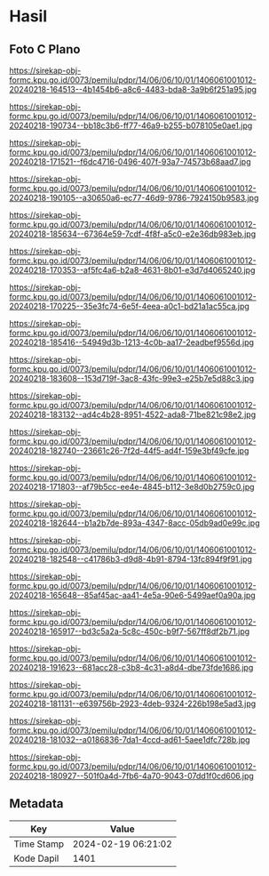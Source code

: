 # Hasil

## Foto C Plano

https://sirekap-obj-formc.kpu.go.id/0073/pemilu/pdpr/14/06/06/10/01/1406061001012-20240218-164513--4b1454b6-a8c6-4483-bda8-3a9b6f251a95.jpg

https://sirekap-obj-formc.kpu.go.id/0073/pemilu/pdpr/14/06/06/10/01/1406061001012-20240218-190734--bb18c3b6-ff77-46a9-b255-b078105e0ae1.jpg

https://sirekap-obj-formc.kpu.go.id/0073/pemilu/pdpr/14/06/06/10/01/1406061001012-20240218-171521--f6dc4716-0496-407f-93a7-74573b68aad7.jpg

https://sirekap-obj-formc.kpu.go.id/0073/pemilu/pdpr/14/06/06/10/01/1406061001012-20240218-190105--a30650a6-ec77-46d9-9786-7924150b9583.jpg

https://sirekap-obj-formc.kpu.go.id/0073/pemilu/pdpr/14/06/06/10/01/1406061001012-20240218-185634--67364e59-7cdf-4f8f-a5c0-e2e36db983eb.jpg

https://sirekap-obj-formc.kpu.go.id/0073/pemilu/pdpr/14/06/06/10/01/1406061001012-20240218-170353--af5fc4a6-b2a8-4631-8b01-e3d7d4065240.jpg

https://sirekap-obj-formc.kpu.go.id/0073/pemilu/pdpr/14/06/06/10/01/1406061001012-20240218-170225--35e3fc74-6e5f-4eea-a0c1-bd21a1ac55ca.jpg

https://sirekap-obj-formc.kpu.go.id/0073/pemilu/pdpr/14/06/06/10/01/1406061001012-20240218-185416--54949d3b-1213-4c0b-aa17-2eadbef9556d.jpg

https://sirekap-obj-formc.kpu.go.id/0073/pemilu/pdpr/14/06/06/10/01/1406061001012-20240218-183608--153d719f-3ac8-43fc-99e3-e25b7e5d88c3.jpg

https://sirekap-obj-formc.kpu.go.id/0073/pemilu/pdpr/14/06/06/10/01/1406061001012-20240218-183132--ad4c4b28-8951-4522-ada8-71be821c98e2.jpg

https://sirekap-obj-formc.kpu.go.id/0073/pemilu/pdpr/14/06/06/10/01/1406061001012-20240218-182740--23661c26-7f2d-44f5-ad4f-159e3bf49cfe.jpg

https://sirekap-obj-formc.kpu.go.id/0073/pemilu/pdpr/14/06/06/10/01/1406061001012-20240218-171803--af79b5cc-ee4e-4845-b112-3e8d0b2759c0.jpg

https://sirekap-obj-formc.kpu.go.id/0073/pemilu/pdpr/14/06/06/10/01/1406061001012-20240218-182644--b1a2b7de-893a-4347-8acc-05db9ad0e99c.jpg

https://sirekap-obj-formc.kpu.go.id/0073/pemilu/pdpr/14/06/06/10/01/1406061001012-20240218-182548--c41786b3-d9d8-4b91-8794-13fc894f9f91.jpg

https://sirekap-obj-formc.kpu.go.id/0073/pemilu/pdpr/14/06/06/10/01/1406061001012-20240218-165648--85af45ac-aa41-4e5a-90e6-5499aef0a90a.jpg

https://sirekap-obj-formc.kpu.go.id/0073/pemilu/pdpr/14/06/06/10/01/1406061001012-20240218-165917--bd3c5a2a-5c8c-450c-b9f7-567ff8df2b71.jpg

https://sirekap-obj-formc.kpu.go.id/0073/pemilu/pdpr/14/06/06/10/01/1406061001012-20240218-191623--681acc28-c3b8-4c31-a8d4-dbe73fde1686.jpg

https://sirekap-obj-formc.kpu.go.id/0073/pemilu/pdpr/14/06/06/10/01/1406061001012-20240218-181131--e639756b-2923-4deb-9324-226b198e5ad3.jpg

https://sirekap-obj-formc.kpu.go.id/0073/pemilu/pdpr/14/06/06/10/01/1406061001012-20240218-181032--a0186836-7da1-4ccd-ad61-5aee1dfc728b.jpg

https://sirekap-obj-formc.kpu.go.id/0073/pemilu/pdpr/14/06/06/10/01/1406061001012-20240218-180927--501f0a4d-7fb6-4a70-9043-07dd1f0cd606.jpg


## Metadata

| Key        | Value               |
| ---------- | ------------------- |
| Time Stamp | 2024-02-19 06:21:02 |
| Kode Dapil | 1401                |



